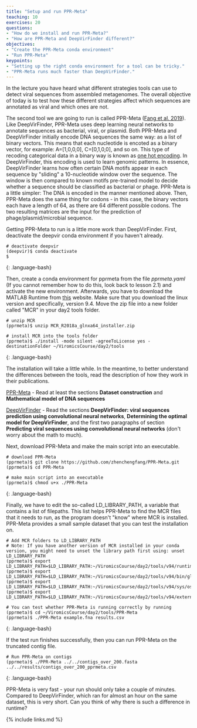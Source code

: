 ```yaml
---
title: "Setup and run PPR-Meta"
teaching: 10
exercises: 20
questions:
- "How do we install and run PPR-Meta?"
- "How are PPR-Meta and DeepVirFinder different?"
objectives:
- "Create the PPR-Meta conda environment"
- "Run PPR-Meta"
keypoints:
- "Setting up the right conda environment for a tool can be tricky."
- "PPR-Meta runs much faster than DeepVirFinder."
---
```


In the lecture you have heard what different strategies tools can use to detect viral sequences from assembled metagenomes. The overall objective of today is to test how these different strategies affect which sequences are annotated as viral and which ones are not.

The second tool we are going to run is called PPR-Meta ([Fang et al. 2019](https://academic.oup.com/gigascience/article/8/6/giz066/5521157)). Like DeepVirFinder, PPR-Meta uses deep learning neural networks to annotate sequences as bacterial, viral, or plasmid. Both PPR-Meta and DeepVirFinder initially encode DNA sequences the same way: as a list of binary vectors. This means that each nucleotide is encoted as a binary vector, for example: A=[1,0,0,0], C=[0,1,0,0], and so on. This type of recoding categorical data in a binary way is known as [one hot encoding](https://stackoverflow.com/questions/34263772/how-to-generate-one-hot-encoding-for-dna-sequences). In DeepVirFinder, this encoding is used to learn genomic patterns. In essence, DeepVirFinder learns how often certain DNA motifs appear in each sequence by "sliding" a 10-nucleotide window over the sequence. The window is then compared to known motifs pre-trained model to decide whether a sequence should be classified as bacterial or phage. PPR-Meta is a little simpler: The DNA is encoded in the manner mentioned above. Then, PPR-Meta does the same thing for codons - in this case, the binary vectors each have a length of 64, as there are 64 different possible codons. The two resulting matrices are the input for the prediction of phage/plasmid/microbial sequence.

Getting PPR-Meta to run is a little more work than DeepVirFinder. First, deactivate the deepvir conda environment if you haven't already. 

~~~
# deactivate deepvir
(deepvir)$ conda deactivate
$
~~~
{: .language-bash}


Then, create a conda environment for pprmeta from the file *pprmeta.yaml* (If you cannot remember how to do this, look back to lesson 2.1) and activate the new environment. Afterwards, you have to download the MATLAB Runtime from [this](https://nl.mathworks.com/products/compiler/matlab-runtime.html) website. Make sure that you download the linux version and specifically, version 9.4. Move the zip file into a new folder called "MCR" in your day2 tools folder.

~~~
# unzip MCR
(pprmeta)$ unzip MCR_R2018a_glnxa64_installer.zip

# install MCR into the tools folder
(pprmeta)$ ./install -mode silent -agreeToLicense yes -destinationFolder ~/ViromicsCourse/day2/tools
~~~
{: .language-bash}

The installation will take a little while. In the meantime, to better understand the differences between the tools, read the description of how they work in their publications.

[PPR-Meta](https://academic.oup.com/gigascience/article/8/6/giz066/5521157) - Read at least the sections **Dataset construction** and **Mathematical model of DNA sequences**

[DeepVirFinder](https://link.springer.com/article/10.1007/s40484-019-0187-4) - Read the sections **DeepVirFinder: viral sequences prediction using convolutional neural networks**, **Determining the optimal model for DeepVirFinder**, and the first two paragraphs of section **Predicting viral sequences using convolutional neural networks** (don't worry about the math to much).


Next, download PPR-Meta and make the main script into an executable.

~~~
# download PPR-Meta
(pprmeta)$ git clone https://github.com/zhenchengfang/PPR-Meta.git
(pprmeta)$ cd PPR-Meta

# make main script into an executable
(pprmeta)$ chmod u+x ./PPR-Meta
~~~
{: .language-bash}


Finally, we have to edit the so-called LD_LIBRARY_PATH, a variable that contains a list of filepaths. This list helps PPR-Meta to find the MCR files that it needs to run, as the program doesn't "know" where MCR is installed. PPR-Meta provides a small sample dataset that you can test the installation on.

~~~
# Add MCR folders to LD_LIBRARY_PATH
# Note: If you have another version of MCR installed in your conda version, you might need to unset the library path first using: unset LD_LIBRARY_PATH
(pprmeta)$ export LD_LIBRARY_PATH=$LD_LIBRARY_PATH:~/ViromicsCourse/day2/tools/v94/runtime/glnxa64
(pprmeta)$ export LD_LIBRARY_PATH=$LD_LIBRARY_PATH:~/ViromicsCourse/day2/tools/v94/bin/glnxa64
(pprmeta)$ export LD_LIBRARY_PATH=$LD_LIBRARY_PATH:~/ViromicsCourse/day2/tools/v94/sys/os/glnxa64
(pprmeta)$ export LD_LIBRARY_PATH=$LD_LIBRARY_PATH:~/ViromicsCourse/day2/tools/v94/extern/bin/glnxa64

# You can test whether PPR-Meta is running correctly by running
(pprmeta)$ cd ~/ViromicsCourse/day2/tools/PPR-Meta
(pprmeta)$ ./PPR-Meta example.fna results.csv
~~~
{: .language-bash}


If the test run finishes successfully, then you can run PPR-Meta on the truncated contig file.

~~~
# Run PPR-Meta on contigs
(pprmeta)$ ./PPR-Meta ../../contigs_over_200.fasta ../../results/contigs_over_200_pprmeta.csv
~~~
{: .language-bash}

PPR-Meta is very fast - your run should only take a couple of minutes. Compared to DeepVirFinder, which ran for almost an hour on the same dataset, this is very short. Can you think of why there is such a difference in runtime?


{% include links.md %}
